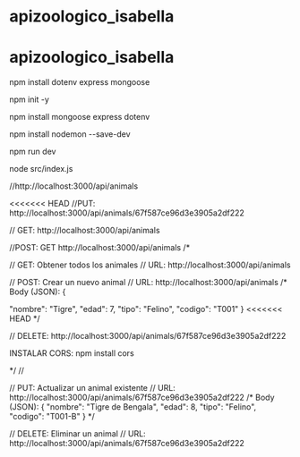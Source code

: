 # apizoologico_isabella
# apizoologico_isabella



npm install dotenv express mongoose

npm init -y

npm install mongoose express dotenv

npm install nodemon --save-dev


npm run dev

node src/index.js


//http://localhost:3000/api/animals


<<<<<<< HEAD
//PUT: http://localhost:3000/api/animals/67f587ce96d3e3905a2df222

// GET: http://localhost:3000/api/animals

//POST: GET http://localhost:3000/api/animals
/*


// GET: Obtener todos los animales
// URL: http://localhost:3000/api/animals



// POST: Crear un nuevo animal
// URL: http://localhost:3000/api/animals
/* Body (JSON):
{

  "nombre": "Tigre",
  "edad": 7,
  "tipo": "Felino",
  "codigo": "T001"
}
<<<<<<< HEAD
  */

 // DELETE: http://localhost:3000/api/animals/67f587ce96d3e3905a2df222


INSTALAR CORS:
npm install cors

*/
//



// PUT: Actualizar un animal existente
// URL: http://localhost:3000/api/animals/67f587ce96d3e3905a2df222
/* Body (JSON):
{
  "nombre": "Tigre de Bengala",
  "edad": 8,
  "tipo": "Felino",
  "codigo": "T001-B"
}
*/



// DELETE: Eliminar un animal
// URL: http://localhost:3000/api/animals/67f587ce96d3e3905a2df222


